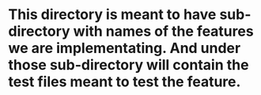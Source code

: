  # This directory is meant to have sub-directory with names of the features we are implementating. And under those sub-directory will contain the test files meant to test the feature.
